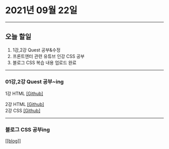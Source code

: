 2021년 09월 22일
===

---
오늘 할일
----

1. 1강,2강 Quest 공부&수정
2. 프론트엔터 관련 유튜브 인강 CSS 공부
3. 블로그 CSS 복습 내용 업로드 완료

---

### 01강,2강 Quest 공부~ing
1강 HTML [[Github]](https://github.com/narupee/WebDevCurriculum/blob/master/Quest01/Check/naver.html)
<br>

2강 HTML [[Github]](https://github.com/narupee/WebDevCurriculum/blob/master/Quest02/Check/Naver.html) 
<br>
2강 CSS [[Github]](https://github.com/narupee/WebDevCurriculum/blob/master/Quest02/Check/style.css)

---

### 블로그 CSS 공부ing
[[[blog]]](https://blog.naver.com/gggyn12/222513459514)


